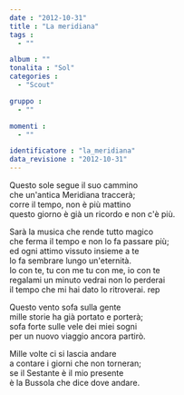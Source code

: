 ```yaml
---
date : "2012-10-31"
title : "La meridiana"
tags : 
  - ""

album : ""
tonalita : "Sol"
categories : 
  - "Scout"

gruppo : 
  - ""

momenti : 
  - ""

identificatore : "la_meridiana"
data_revisione : "2012-10-31"
---
```

  
  
Questo sole segue il suo cammino  
che un'antica Meridiana traccerà;  
corre il tempo, non è più mattino  
questo giorno è già un ricordo e non c'è più.  
  
  
Sarà la musica che rende tutto magico  
che ferma il tempo e non lo fa passare più;  
ed ogni attimo vissuto insieme a te  
lo fa sembrare lungo un'eternità.  
Io con te, tu con me tu con me, io con te  
regalami un minuto vedrai non lo perderai  
il tempo che mi hai dato lo ritroverai. rep  
  
  
Questo vento sofa sulla gente  
mille storie ha già portato e porterà;  
sofa forte sulle vele dei miei sogni  
per un nuovo viaggio ancora partirò.  
  
  
Mille volte ci si lascia andare  
a contare i giorni che non torneran;  
se il Sestante è il mio presente  
è la Bussola che dice dove andare.  
  
